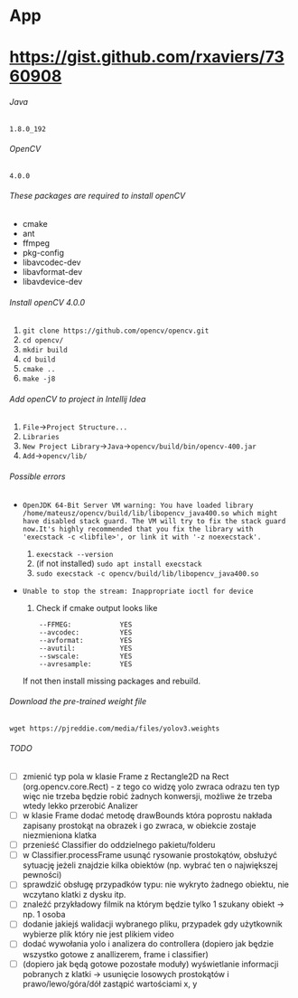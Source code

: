 # App

# https://gist.github.com/rxaviers/7360908

###### Java
`1.8.0_192`
###### OpenCV
`4.0.0`

###### These packages are required to install openCV
* cmake
* ant
* ffmpeg
* pkg-config
* libavcodec-dev
* libavformat-dev
* libavdevice-dev

###### Install openCV 4.0.0
1. `git clone https://github.com/opencv/opencv.git`
2. `cd opencv/`
3. `mkdir build`
4. `cd build`
5. `cmake ..`
6. `make -j8`

###### Add openCV to project in Intellij Idea
1. `File`->`Project Structure...`
2. `Libraries`
3. `New Project Library`->`Java`->`opencv/build/bin/opencv-400.jar `
4. `Add`->`opencv/lib/`

###### Possible errors
- `OpenJDK 64-Bit Server VM warning: You have loaded library /home/mateusz/opencv/build/lib/libopencv_java400.so which might have disabled stack guard. The VM will try to fix the stack guard now.It's highly recommended that you fix the library with 'execstack -c <libfile>', or link it with '-z noexecstack'.`
    1. `execstack --version`
    2. (if not installed) `sudo apt install execstack`
    3. `sudo execstack -c opencv/build/lib/libopencv_java400.so`
    
- `Unable to stop the stream: Inappropriate ioctl for device`
    1. Check if cmake output looks like
    ```
        --FFMEG:            YES
        --avcodec:          YES
        --avformat:         YES
        --avutil:           YES
        --swscale:          YES
        --avresample:       YES
    ```
    If not then install missing packages and rebuild. 

###### Download the pre-trained weight file
`wget https://pjreddie.com/media/files/yolov3.weights`

###### TODO
- [ ] zmienić typ pola w klasie Frame z Rectangle2D na Rect (org.opencv.core.Rect) - z tego co widzę yolo zwraca odrazu ten typ więc nie trzeba będzie robić żadnych konwersji, możliwe że trzeba wtedy lekko przerobić Analizer
- [ ] w klasie Frame dodać metodę drawBounds która poprostu nakłada zapisany prostokąt na obrazek i go zwraca, w obiekcie zostaje niezmieniona klatka
- [ ] przenieść Classifier do oddzielnego pakietu/folderu
- [ ] w Classifier.processFrame usunąć rysowanie prostokątów, obsłużyć sytuację jeżeli znajdzie kilka obiektów (np. wybrać ten o największej pewności)
- [ ] sprawdzić obsługę przypadków typu: nie wykryto żadnego obiektu, nie wczytano klatki z dysku itp.
- [ ] znaleźć przykładowy filmik na którym będzie tylko 1 szukany obiekt -> np. 1 osoba
- [ ] dodanie jakiejś walidacji wybranego pliku, przypadek gdy użytkownik wybierze plik który nie jest plikiem video
- [ ] dodać wywołania yolo i analizera do controllera (dopiero jak będzie wszystko gotowe z anallizerem, frame i classifier)
- [ ] (dopiero jak będą gotowe pozostałe moduły) wyświetlanie informacji pobranych z klatki -> usunięcie losowych prostokątów i prawo/lewo/góra/dół zastąpić wartościami x, y